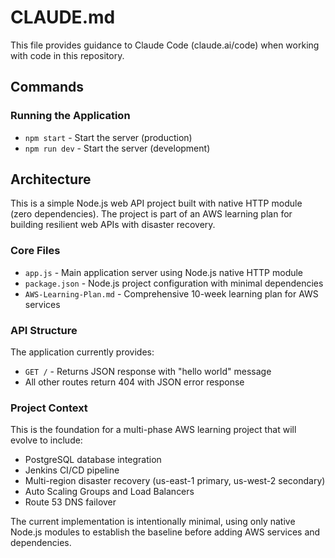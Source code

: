 # CLAUDE.md

This file provides guidance to Claude Code (claude.ai/code) when working with code in this repository.

## Commands

### Running the Application
- `npm start` - Start the server (production)
- `npm run dev` - Start the server (development)

## Architecture

This is a simple Node.js web API project built with native HTTP module (zero dependencies). The project is part of an AWS learning plan for building resilient web APIs with disaster recovery.

### Core Files
- `app.js` - Main application server using Node.js native HTTP module
- `package.json` - Node.js project configuration with minimal dependencies
- `AWS-Learning-Plan.md` - Comprehensive 10-week learning plan for AWS services

### API Structure
The application currently provides:
- `GET /` - Returns JSON response with "hello world" message
- All other routes return 404 with JSON error response

### Project Context
This is the foundation for a multi-phase AWS learning project that will evolve to include:
- PostgreSQL database integration
- Jenkins CI/CD pipeline
- Multi-region disaster recovery (us-east-1 primary, us-west-2 secondary)
- Auto Scaling Groups and Load Balancers
- Route 53 DNS failover

The current implementation is intentionally minimal, using only native Node.js modules to establish the baseline before adding AWS services and dependencies.